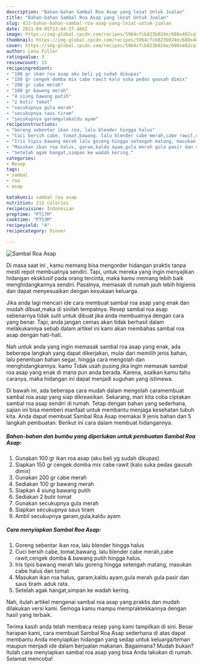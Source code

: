 ```yaml
---
description: "Bahan-bahan Sambal Roa Asap yang lezat Untuk Jualan"
title: "Bahan-bahan Sambal Roa Asap yang lezat Untuk Jualan"
slug: 433-bahan-bahan-sambal-roa-asap-yang-lezat-untuk-jualan
date: 2021-04-05T13:44:57.486Z
image: https://img-global.cpcdn.com/recipes/5964cfcb823b024e/680x482cq70/sambal-roa-asap-foto-resep-utama.jpg
thumbnail: https://img-global.cpcdn.com/recipes/5964cfcb823b024e/680x482cq70/sambal-roa-asap-foto-resep-utama.jpg
cover: https://img-global.cpcdn.com/recipes/5964cfcb823b024e/680x482cq70/sambal-roa-asap-foto-resep-utama.jpg
author: Lena Fuller
ratingvalue: 3
reviewcount: 15
recipeingredient:
- "100 gr ikan roa asap aku beli yg sudah dikupas"
- "150 gr cengek domba mix cabe rawit kalo suka pedas gausah dimix"
- "200 gr cabe merah"
- "100 gr bawang merah"
- "4 siung bawang putih"
- "2 butir tomat"
- "secukupnya gula merah"
- "secukupnya saus tiram"
- "secukupnya garamgulakaldu ayam"
recipeinstructions:
- "Goreng sebentar ikan roa, lalu blender hingga halus"
- "Cuci bersih cabe, tomat,bawang. lalu blender cabe merah,cabe rawit,cengek domba &amp; bawang putih hingga halus."
- "Iris tipis bawang merah lalu goreng hingga setengah matang, masukan cabe halus dan tomat"
- "Masukan ikan roa halus, garam,kaldu ayam,gula merah gula pasir dan saus tiram. aduk rata."
- "Setelah agak hangat,simpan ke wadah kering."
categories:
- Resep
tags:
- sambal
- roa
- asap

katakunci: sambal roa asap 
nutrition: 211 calories
recipecuisine: Indonesian
preptime: "PT17M"
cooktime: "PT53M"
recipeyield: "4"
recipecategory: Dinner

---
```



![Sambal Roa Asap](https://img-global.cpcdn.com/recipes/5964cfcb823b024e/680x482cq70/sambal-roa-asap-foto-resep-utama.jpg)

Di masa  saat ini , kamu memang bisa mengorder hidangan praktis tanpa mesti repot membuatnya sendiri. Tapi, untuk mereka yang ingin menyajikan hidangan eksklusif pada orang tercinta, maka kamu memang lebih baik menghidangkannya sendiri. Pasalnya, memasak di rumah jauh lebih higienis dan dapat menyesuaikan dengan kesukaan keluarga.

Jika anda lagi mencari ide cara membuat sambal roa asap yang enak dan mudah dibuat,maka di sinilah tempatnya. Resep sambal roa asap  sebenarnya tidak sulit untuk dibuat jika anda membuatnya dengan cara yang benar. Tapi, anda jangan cemas akan tidak berhasil dalam melakukannya 
sebab dalam artikel ini kami akan membahas sambal roa asap dengan hati-hati.  



Nah untuk anda yang ingin memasak sambal roa asap yang enak, ada beberapa langkah yang dapat dikerjakan, mulai dari memilih jenis bahan, lalu penentuan bahan segar, hingga cara mengolah dan menghidangkannya. kamu Tidak usah pusing jika ingin memasak sambal roa asap yang enak di mana pun anda berada. Karena, asalkan kamu  tahu caranya, maka hidangan ini dapat menjadi suguhan yang istimewa.

Di bawah ini, ada beberapa cara mudah dalam mengolah caramembuat sambal roa asap yang siap dikreasikan. Sekarang, mari kita coba ciptakan sambal roa asap sendiri di rumah. Tetap dengan bahan yang sederhana, sajian ini bisa memberi manfaat untuk membantu menjaga kesehatan tubuh kita. Anda dapat membuat Sambal Roa Asap memakai 9 jenis bahan dan 5 langkah pembuatan. Berikut ini cara dalam membuat hidangannya.

<!--inarticleads1-->

##### Bahan-bahan dan bumbu yang diperlukan untuk pembuatan Sambal Roa Asap:

1. Gunakan 100 gr ikan roa asap (aku beli yg sudah dikupas)
1. Siapkan 150 gr cengek domba mix cabe rawit (kalo suka pedas gausah dimix)
1. Gunakan 200 gr cabe merah
1. Sediakan 100 gr bawang merah
1. Siapkan 4 siung bawang putih
1. Sediakan 2 butir tomat
1. Gunakan secukupnya gula merah
1. Siapkan secukupnya saus tiram
1. Ambil secukupnya garam,gula,kaldu ayam




<!--inarticleads2-->

##### Cara menyiapkan Sambal Roa Asap:

1. Goreng sebentar ikan roa, lalu blender hingga halus
1. Cuci bersih cabe, tomat,bawang. lalu blender cabe merah,cabe rawit,cengek domba &amp; bawang putih hingga halus.
1. Iris tipis bawang merah lalu goreng hingga setengah matang, masukan cabe halus dan tomat
1. Masukan ikan roa halus, garam,kaldu ayam,gula merah gula pasir dan saus tiram. aduk rata.
1. Setelah agak hangat,simpan ke wadah kering.




Nah, itulah artikel mengenai  sambal roa asap  yang praktis dan mudah dilakukan versi kami. Semoga kamu mampu mempraktekkannya dengan hasil yang terbaik. 

Terima kasih anda telah membaca resep yang kami tampilkan di sini. Besar harapan kami, cara membuat  Sambal Roa Asap sederhana di atas dapat membantu Anda menyiapkan hidangan yang sedap untuk keluarga/teman maupun menjadi ide dalam berjualan makanan. Bagaimana? Mudah bukan? Itulah cara menyiapkan sambal roa asap yang bisa Anda lakukan di rumah. Selamat mencoba!

